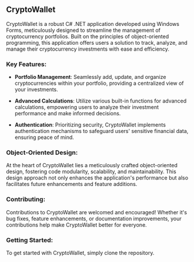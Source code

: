## CryptoWallet

CryptoWallet is a robust C# .NET application developed using Windows Forms, meticulously designed to streamline the management of cryptocurrency portfolios. Built on the principles of object-oriented programming, this application offers users a solution to track, analyze, and manage their cryptocurrency investments with ease and efficiency.

### Key Features:

- **Portfolio Management**: Seamlessly add, update, and organize cryptocurrencies within your portfolio, providing a centralized view of your investments.
  
- **Advanced Calculations**: Utilize various built-in functions for advanced calculations, empowering users to analyze their investment performance and make informed decisions.
  
- **Authentication**: Prioritizing security, CryptoWallet implements authentication mechanisms to safeguard users' sensitive financial data, ensuring peace of mind.

### Object-Oriented Design:

At the heart of CryptoWallet lies a meticulously crafted object-oriented design, fostering code modularity, scalability, and maintainability. This design approach not only enhances the application's performance but also facilitates future enhancements and feature additions.

### Contributing:

Contributions to CryptoWallet are welcomed and encouraged! Whether it's bug fixes, feature enhancements, or documentation improvements, your contributions help make CryptoWallet better for everyone.

### Getting Started:

To get started with CryptoWallet, simply clone the repository.
